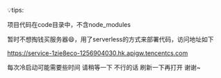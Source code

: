 💡tips:

项目代码在code目录中，不含node_modules



暂时不想掏钱买服务器😄，用了serverless的方式来部署代码，访问地址如下

https://service-1zie8eco-1256904030.hk.apigw.tencentcs.com

每次冷启动可能需要些时间 请稍等一下 不行的话 刷新一下再打开 谢谢~
